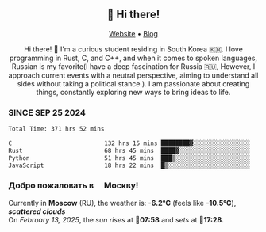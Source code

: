 <h2 align="center">👋 Hi there!</h2>
<p align="center">
  <a href="https://urdekcah.ru">Website</a> •
  <a href="https://urdekcah.blog">Blog</a>
</p>

<p align="center">
  Hi there! 👋 I'm a curious student residing in South Korea 🇰🇷. I love programming in Rust, C, and C++, and when it comes to spoken languages, Russian is my favorite(I have a deep fascination for Russia 🇷🇺, However, I approach current events with a neutral perspective, aiming to understand all sides without taking a political stance.). I am passionate about creating things, constantly exploring new ways to bring ideas to life.
</p>

### SINCE SEP 25 2024
<!--START_SECTION:waka-->
<!--LAST_WAKA_UPDATE:2025-02-11 18:27:34-->
```txt
Total Time: 371 hrs 52 mins

C                          132 hrs 15 mins ████████▓░░░░░░░░░░░░░░░░   34.64 %
Rust                       68 hrs 45 mins  ████▓░░░░░░░░░░░░░░░░░░░░   18.01 %
Python                     51 hrs 45 mins  ███▒░░░░░░░░░░░░░░░░░░░░░   13.56 %
JavaScript                 18 hrs 22 mins  █▒░░░░░░░░░░░░░░░░░░░░░░░   04.81 %
```
<!--END_SECTION:waka-->

<h3>Добро пожаловать в <img src="https://cdn-icons-png.flaticon.com/512/197/197408.png" width="13"/> Москву!</h3>

<!--START_SECTION:weather:moscow-->
<!--LAST_WEATHER_UPDATE:2025-02-13 12:40:32-->
Currently in **Moscow** (RU), the weather is: **-6.2°C** (feels like **-10.5°C**), ***scattered clouds***<br/>
On *February 13, 2025*, the *sun rises* at 🌅**07:58** and *sets* at 🌇**17:28**.
<!--END_SECTION:weather-->
